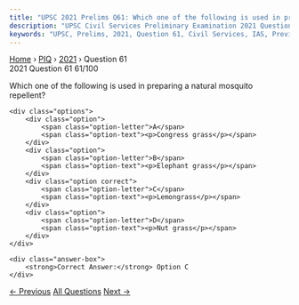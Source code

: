 ```yaml
---
title: "UPSC 2021 Prelims Q61: Which one of the following is used in preparing a natural mo..."
description: "UPSC Civil Services Preliminary Examination 2021 Question 61 with options and answer"
keywords: "UPSC, Prelims, 2021, Question 61, Civil Services, IAS, Previous Year Questions"
---
```


<nav class="breadcrumb">
    <a href="../../">Home</a>
    <span>›</span>
    <a href="../">PIQ</a>
    <span>›</span>
    <a href="./">2021</a>
    <span>›</span>
    <span>Question 61</span>
</nav>

<div class="question-header">
    <div class="question-meta">
        <span class="year-badge">2021</span>
        <span class="question-number">Question 61</span>
        <span class="progress">61/100</span>
    </div>
    <div class="progress-bar">
        <div class="progress-fill" style="width: 61.0%"></div>
    </div>
</div>

<div class="question-content">
    <div class="question-text">
        <p>Which one of the following is used in preparing a natural mosquito repellent?</p>
    </div>
    
    <div class="options">
        <div class="option">
            <span class="option-letter">A</span>
            <span class="option-text"><p>Congress grass</p></span>
        </div>
        <div class="option">
            <span class="option-letter">B</span>
            <span class="option-text"><p>Elephant grass</p></span>
        </div>
        <div class="option correct">
            <span class="option-letter">C</span>
            <span class="option-text"><p>Lemongrass</p></span>
        </div>
        <div class="option">
            <span class="option-letter">D</span>
            <span class="option-text"><p>Nut grass</p></span>
        </div>
    </div>

    <div class="answer-box">
        <strong>Correct Answer:</strong> Option C
    </div>
</div>

<div class="question-nav">
    <a href="../q060-which-one-of-the-following-is-likely-to-be-the-mos/" class="nav-btn prev">← Previous</a>
    <a href="../" class="nav-btn center">All Questions</a>
    <a href="../q062-consider-the-following-kinds-of-organisms-1-copepo/" class="nav-btn next">Next →</a>
</div>
